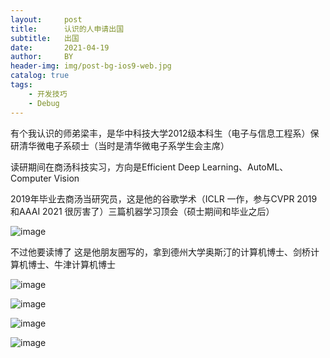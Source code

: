 ```yaml
---
layout:     post
title:      认识的人申请出国
subtitle:   出国
date:       2021-04-19
author:     BY
header-img: img/post-bg-ios9-web.jpg
catalog: true
tags:
    - 开发技巧
    - Debug
---
```


有个我认识的师弟梁丰，是华中科技大学2012级本科生（电子与信息工程系）保研清华微电子系硕士（当时是清华微电子系学生会主席）

读研期间在商汤科技实习，方向是Efficient Deep Learning、AutoML、Computer Vision

2019年毕业去商汤当研究员，这是他的谷歌学术（ICLR 一作，参与CVPR 2019 和AAAI 2021 很厉害了）三篇机器学习顶会（硕士期间和毕业之后）

![image](https://user-images.githubusercontent.com/24884878/115249892-a8249e00-a15b-11eb-89e4-2744cd2bb65c.png)

不过他要读博了 这是他朋友圈写的，拿到德州大学奥斯汀的计算机博士、剑桥计算机博士、牛津计算机博士 

![image](https://user-images.githubusercontent.com/24884878/115249468-32203700-a15b-11eb-8d12-9efc5348e9b8.png)

![image](https://user-images.githubusercontent.com/24884878/115250115-da360000-a15b-11eb-9c39-1fafa00f60b6.png)


![image](https://user-images.githubusercontent.com/24884878/115250141-e15d0e00-a15b-11eb-9f0e-bbf109750b6a.png)

![image](https://user-images.githubusercontent.com/24884878/115250164-e621c200-a15b-11eb-902d-8ec574843d62.png)
